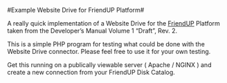 #Example Website Drive for FriendUP Platform#

A really quick implementation of a Website Drive for the [FriendUP](https://friendup.cloud/) Platform taken from the Developer’s Manual Volume 1 “Draft”, Rev. 2.

This is a simple PHP program for testing what could be done with the Website Drive connector. Please feel free to use it for your own testing.

Get this running on a publically viewable server ( Apache / NGINX ) and create a new connection from your FriendUP Disk Catalog. 
